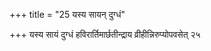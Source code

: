 +++
title = "25 यस्य सायन् दुग्धं"

+++
यस्य सायं दुग्धं हविरार्तिमार्छतीन्द्राय व्रीहीन्निरुप्योपवसेत् २५